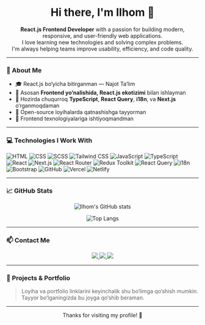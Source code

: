 <h1 align="center">Hi there, I'm Ilhom 👋</h1>

<p align="center">
  <strong>React.js Frontend Developer</strong> with a passion for building modern, responsive, and user-friendly web applications.<br />
  I love learning new technologies and solving complex problems.<br />
  I'm always helping teams improve usability, efficiency, and code quality.
</p>

---

### 🧠 About Me

- 🎓 React.js bo‘yicha bitirganman — Najot Ta’lim
- 💼 Asosan **Frontend yo‘nalishida, React.js ekotizimi** bilan ishlayman
- 🌱 Hozirda chuqurroq **TypeScript**, **React Query**, **i18n**, va **Next.js** o‘rganmoqdaman
- 🤝 Open-source loyihalarda qatnashishga tayyorman
- 🧩 Frontend texnologiyalariga ishtiyoqmandman

---

### 💻 Technologies I Work With

![HTML](https://img.shields.io/badge/-HTML5-E34F26?style=flat&logo=html5&logoColor=fff)
![CSS](https://img.shields.io/badge/-CSS3-1572B6?style=flat&logo=css3)
![SCSS](https://img.shields.io/badge/-SCSS-CB6699?style=flat&logo=sass)
![Tailwind CSS](https://img.shields.io/badge/-TailwindCSS-06B6D4?style=flat&logo=tailwind-css)
![JavaScript](https://img.shields.io/badge/-JavaScript-F7DF1E?style=flat&logo=javascript&logoColor=000)
![TypeScript](https://img.shields.io/badge/-TypeScript-3178C6?style=flat&logo=typescript)
![React](https://img.shields.io/badge/-React-61DAFB?style=flat&logo=react&logoColor=000)
![Next.js](https://img.shields.io/badge/-Next.js-000000?style=flat&logo=next.js)
![React Router](https://img.shields.io/badge/-React%20Router-CA4245?style=flat&logo=react-router)
![Redux Toolkit](https://img.shields.io/badge/-Redux%20Toolkit-764ABC?style=flat&logo=redux)
![React Query](https://img.shields.io/badge/-React%20Query-FF4154?style=flat&logo=react-query)
![i18n](https://img.shields.io/badge/-i18n-26A69A?style=flat)
![Bootstrap](https://img.shields.io/badge/-Bootstrap-7952B3?style=flat&logo=bootstrap)
![GitHub](https://img.shields.io/badge/-GitHub-181717?style=flat&logo=github)
![Vercel](https://img.shields.io/badge/-Vercel-000?style=flat&logo=vercel)
![Netlify](https://img.shields.io/badge/-Netlify-00C7B7?style=flat&logo=netlify)

---

### 📈 GitHub Stats

<p align="center">
  <img src="https://github-readme-stats.vercel.app/api?username=ilhomxabibullayevvv&show_icons=true&theme=radical" alt="Ilhom's GitHub stats" />
</p>

<p align="center">
  <img src="https://github-readme-stats.vercel.app/api/top-langs/?username=ilhomxabibullayevvv&layout=compact&theme=radical" alt="Top Langs" />
</p>

---

### 📫 Contact Me

<p align="center">
  <a href="https://t.me/ilhomxabibullayev" target="_blank">
    <img src="https://img.shields.io/badge/Telegram-2CA5E0?style=flat&logo=telegram&logoColor=white" />
  </a>
  <a href="https://www.linkedin.com/in/ilhom-xabibullayev-107199358/" target="_blank">
    <img src="https://img.shields.io/badge/LinkedIn-0077B5?style=flat&logo=linkedin&logoColor=white" />
  </a>
  <a href="https://github.com/ilhomxabibullayevvv" target="_blank">
    <img src="https://img.shields.io/badge/GitHub-181717?style=flat&logo=github&logoColor=white" />
  </a>
</p>

---

### 🚧 Projects & Portfolio

> Loyiha va portfolio linklarini keyinchalik shu bo‘limga qo‘shish mumkin. Tayyor bo‘lganingizda bu joyga qo‘shib beraman.

---

<p align="center">Thanks for visiting my profile! 🌟</p>
